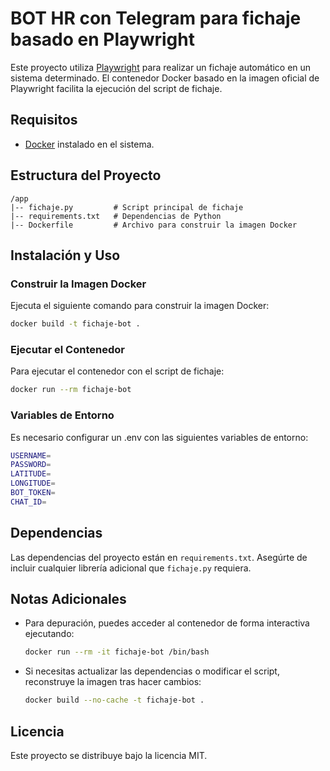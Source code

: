 # BOT HR con Telegram para fichaje basado en Playwright

Este proyecto utiliza [Playwright](https://playwright.dev/) para realizar un fichaje automático en un sistema determinado. El contenedor Docker basado en la imagen oficial de Playwright facilita la ejecución del script de fichaje.

## Requisitos

- [Docker](https://www.docker.com/) instalado en el sistema.

## Estructura del Proyecto

```
/app
|-- fichaje.py         # Script principal de fichaje
|-- requirements.txt   # Dependencias de Python
|-- Dockerfile         # Archivo para construir la imagen Docker
```

## Instalación y Uso

### Construir la Imagen Docker
Ejecuta el siguiente comando para construir la imagen Docker:

```sh
docker build -t fichaje-bot .
```

### Ejecutar el Contenedor
Para ejecutar el contenedor con el script de fichaje:

```sh
docker run --rm fichaje-bot
```

### Variables de Entorno
Es necesario configurar un .env con las siguientes variables de entorno:

```sh
USERNAME=
PASSWORD=
LATITUDE=
LONGITUDE=
BOT_TOKEN=
CHAT_ID=
```

## Dependencias
Las dependencias del proyecto están en `requirements.txt`. Asegúrte de incluir cualquier librería adicional que `fichaje.py` requiera.

## Notas Adicionales
- Para depuración, puedes acceder al contenedor de forma interactiva ejecutando:
  
  ```sh
  docker run --rm -it fichaje-bot /bin/bash
  ```

- Si necesitas actualizar las dependencias o modificar el script, reconstruye la imagen tras hacer cambios:
  
  ```sh
  docker build --no-cache -t fichaje-bot .
  ```

## Licencia
Este proyecto se distribuye bajo la licencia MIT.

